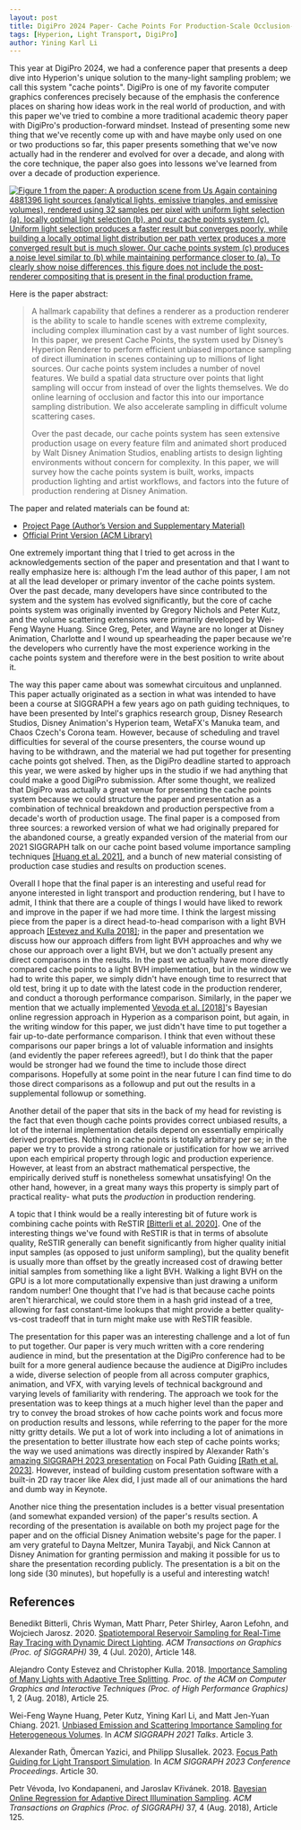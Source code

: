 ```yaml
---
layout: post
title: DigiPro 2024 Paper- Cache Points For Production-Scale Occlusion-Aware Many-Lights Sampling And Volumetric Scattering
tags: [Hyperion, Light Transport, DigiPro]
author: Yining Karl Li
---
```


This year at DigiPro 2024, we had a conference paper that presents a deep dive into Hyperion's unique solution to the many-light sampling problem; we call this system "cache points".
DigiPro is one of my favorite computer graphics conferences precisely because of the emphasis the conference places on sharing how ideas work in the real world of production, and with this paper we've tried to combine a more traditional academic theory paper with DigiPro's production-forward mindset.
Instead of presenting some new thing that we've recently come up with and have maybe only used on one or two productions so far, this paper presents something that we've now actually had in the renderer and evolved for over a decade, and along with the core technique, the paper also goes into lessons we've learned from over a decade of production experience.

[![Figure 1 from the paper: A production scene from Us Again containing 4881396 light sources (analytical lights, emissive triangles, and emissive volumes), rendered using 32 samples per pixel with uniform light selection (a), locally optimal light selection (b), and our cache points system (c). Uniform light selection produces a faster result but converges poorly, while building a locally optimal light distribution per path vertex produces a more converged result but is much slower. Our cache points system (c) produces a noise level similar to (b) while maintaining performance closer to (a). To clearly show noise differences, this figure does not include the post-renderer compositing that is present in the final production frame.
]({{site.url}}/content/images/2024/Jul/cachepoints-paper/preview/teaser.jpg)]({{site.url}}/content/images/2024/Jul/cachepoints-paper/teaser.png)

Here is the paper abstract:

> A hallmark capability that defines a renderer as a production renderer is the ability to scale to handle scenes with extreme complexity, including complex illumination cast by a vast number of light sources. In this paper, we present Cache Points, the system used by Disney’s Hyperion Renderer to perform efficient unbiased importance sampling of direct illumination in scenes containing up to millions of light sources. Our cache points system includes a number of novel features. We build a spatial data structure over points that light sampling will occur from instead of over the lights themselves. We do online learning of occlusion and factor this into our importance sampling distribution. We also accelerate sampling in difficult volume scattering cases.
>
> Over the past decade, our cache points system has seen extensive production usage on every feature film and animated short produced by Walt Disney Animation Studios, enabling artists to design lighting environments without concern for complexity. In this paper, we will survey how the cache points system is built, works, impacts production lighting and artist workflows, and factors into the future of production rendering at Disney Animation.

The paper and related materials can be found at:

* [Project Page (Author’s Version and Supplementary Material)](https://www.yiningkarlli.com/projects/cachepoints.html)
* [Official Print Version (ACM Library)](http://dx.doi.org/10.1145/3665320.3670993)

One extremely important thing that I tried to get across in the acknowledgements section of the paper and presentation and that I want to really emphasize here is: although I'm the lead author of this paper, I am not at all the lead developer or primary inventor of the cache points system.
Over the past decade, many developers have since contributed to the system and the system has evolved significantly, but the core of cache points system was originally invented by Gregory Nichols and Peter Kutz, and the volume scattering extensions were primarily developed by Wei-Feng Wayne Huang.
Since Greg, Peter, and Wayne are no longer at Disney Animation, Charlotte and I wound up spearheading the paper because we're the developers who currently have the most experience working in the cache points system and therefore were in the best position to write about it.

The way this paper came about was somewhat circuitous and unplanned.
This paper actually originated as a section in what was intended to have been a course at SIGGRAPH a few years ago on path guiding techniques, to have been presented by Intel's graphics research group, Disney Research Studios, Disney Animation's Hyperion team, WetaFX's Manuka team, and Chaos Czech's Corona team.
However, because of scheduling and travel difficulties for several of the course presenters, the course wound up having to be withdrawn, and the material we had put together for presenting cache points got shelved.
Then, as the DigiPro deadline started to approach this year, we were asked by higher ups in the studio if we had anything that could make a good DigiPro submission.
After some thought, we realized that DigiPro was actually a great venue for presenting the cache points system because we could structure the paper and presentation as a combination of technical breakdown and production perspective from a decade's worth of production usage.
The final paper is a composed from three sources: a reworked version of what we had originally prepared for the abandoned course, a greatly expanded version of the material from our 2021 SIGGRAPH talk on our cache point based volume importance sampling techniques [[Huang et al. 2021]](https://doi.org/10.1145/3450623.3464644), and a bunch of new material consisting of production case studies and results on production scenes.

Overall I hope that the final paper is an interesting and useful read for anyone interested in light transport and production rendering, but I have to admit, I think that there are a couple of things I would have liked to rework and improve in the paper if we had more time.
I think the largest missing piece from the paper is a direct head-to-head comparison with a light BVH approach [[Estevez and Kulla 2018]](https://doi.org/10.1145/3233305); in the paper and presentation we discuss how our approach differs from light BVH approaches and why we chose our approach over a light BVH, but we don't actually present any direct comparisons in the results.
In the past we actually have more directly compared cache points to a light BVH implementation, but in the window we had to write this paper, we simply didn't have enough time to resurrect that old test, bring it up to date with the latest code in the production renderer, and conduct a thorough performance comparison.
Similarly, in the paper we mention that we actually implemented [Vevoda et al. [2018]](https://doi.org/10.1145/3197517.3201340)'s Bayesian online regression approach in Hyperion as a comparison point, but again, in the writing window for this paper, we just didn't have time to put together a fair up-to-date performance comparison.
I think that even without these comparisons our paper brings a lot of valuable information and insights (and evidently the paper referees agreed!), but I do think that the paper would be stronger had we found the time to include those direct comparisons.
Hopefully at some point in the near future I can find time to do those direct comparisons as a followup and put out the results in a supplemental followup or something.

Another detail of the paper that sits in the back of my head for revisting is the fact that even though cache points provides correct unbiased results, a lot of the internal implementation details depend on essentially empirically derived properties.
Nothing in cache points is totally arbitrary per se; in the paper we try to provide a strong rationale or justification for how we arrived upon each empirical property through logic and production experience.
However, at least from an abstract mathematical perspective, the empirically derived stuff is nonetheless somewhat unsatisfying!
On the other hand, however, in a great many ways this property is simply part of practical reality- what puts the _production_ in production rendering.

A topic that I think would be a really interesting bit of future work is combining cache points with ReSTIR [[Bitterli et al. 2020]](https://doi.org/10.1145/3386569.3392481).
One of the interesting things we've found with ReSTIR is that in terms of absolute quality, ReSTIR generally can benefit significantly from higher quality initial input samples (as opposed to just uniform sampling), but the quality benefit is usually more than offset by the greatly increased cost of drawing better initial samples from something like a light BVH.
Walking a light BVH on the GPU is a lot more computationally expensive than just drawing a uniform random number!
One thought that I've had is that because cache points aren't hierarchical, we could store them in a hash grid instead of a tree, allowing for fast constant-time lookups that might provide a better quality-vs-cost tradeoff that in turn might make use with ReSTIR feasible.

The presentation for this paper was an interesting challenge and a lot of fun to put together.
Our paper is very much written with a core rendering audience in mind, but the presentation at the DigiPro conference had to be built for a more general audience because the audience at DigiPro includes a wide, diverse selection of people from all across computer graphics, animation, and VFX, with varying levels of technical background and varying levels of familiarity with rendering.
The approach we took for the presentation was to keep things at a much higher level than the paper and try to convey the broad strokes of how cache points work and focus more on production results and lessons, while referring to the paper for the more nitty gritty details.
We put a lot of work into including a lot of animations in the presentation to better illustrate how each step of cache points works; the way we used animations was directly inspired by Alexander Rath's [amazing SIGGRAPH 2023 presentation](https://www.youtube.com/watch?v=2gMt0WzSVpM) on Focal Path Guiding [[Rath et al. 2023]](https://doi.org/10.1145/3588432.3591543).
However, instead of building custom presentation software with a built-in 2D ray tracer like Alex did, I just made all of our animations the hard and dumb way in Keynote.

Another nice thing the presentation includes is a better visual presentation (and somewhat expanded version) of the paper's results section.
A recording of the presentation is available on both my project page for the paper and on the official Disney Animation website's page for the paper.
I am very grateful to Dayna Meltzer, Munira Tayabji, and Nick Cannon at Disney Animation for granting permission and making it possible for us to share the presentation recording publicly.
The presentation is a bit on the long side (30 minutes), but hopefully is a useful and interesting watch!

## References

Benedikt Bitterli, Chris Wyman, Matt Pharr, Peter Shirley, Aaron Lefohn, and Wojciech Jarosz. 2020. [Spatiotemporal Reservoir Sampling for Real-Time Ray Tracing with Dynamic Direct Lighting](https://doi.org/10.1145/3386569.3392481). _ACM Transactions on Graphics (Proc. of SIGGRAPH)_ 39, 4 (Jul. 2020), Article 148.

Alejandro Conty Estevez and Christopher Kulla. 2018. [Importance Sampling of Many Lights with Adaptive Tree Splitting](https://doi.org/10.1145/3233305). _Proc. of the ACM on Computer Graphics and Interactive Techniques (Proc. of High Performance Graphics)_ 1, 2 (Aug. 2018), Article 25. 

Wei-Feng Wayne Huang, Peter Kutz, Yining Karl Li, and Matt Jen-Yuan Chiang. 2021. [Unbiased Emission and Scattering Importance Sampling for Heterogeneous Volumes](https://doi.org/10.1145/3450623.3464644). In _ACM SIGGRAPH 2021 Talks_. Article 3.

Alexander Rath, Ömercan Yazici, and Philipp Slusallek. 2023. [Focus Path Guiding for Light Transport Simulation](https://doi.org/10.1145/3588432.3591543). In _ACM SIGGRAPH 2023 Conference Proceedings_. Article 30.

Petr Vévoda, Ivo Kondapaneni, and Jaroslav Křivánek. 2018. [Bayesian Online Regression for Adaptive Direct Illumination Sampling](https://doi.org/10.1145/3197517.3201340). _ACM Transactions on Graphics (Proc. of SIGGRAPH)_ 37, 4 (Aug. 2018), Article 125.

